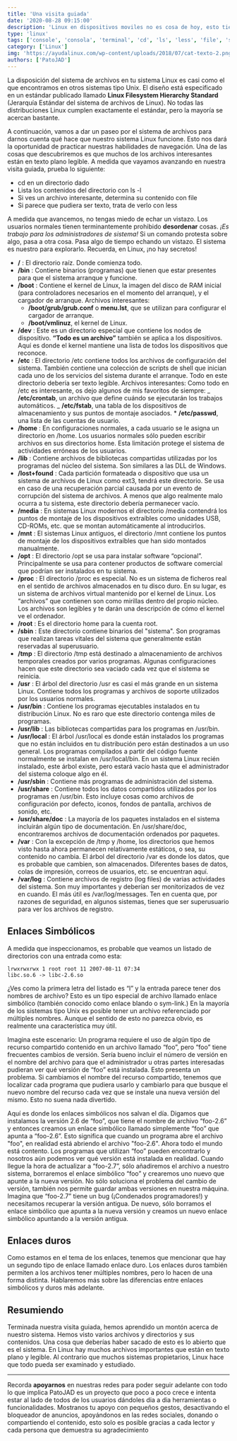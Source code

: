```yaml
---
title: 'Una visita guiada'
date: '2020-08-28 09:15:00'
description: 'Linux en dispositivos moviles no es cosa de hoy, esto tiene mucho tiempo y queremos ver su estatus en 2007'
type: 'linux'
tags: ['console', 'consola', 'terminal', 'cd', 'ls', 'less', 'file', 'system']
category: ['Linux']
img: 'https://ayudalinux.com/wp-content/uploads/2018/07/cat-texto-2.png'
authors: ['PatoJAD']
---
```


La disposición del sistema de archivos en tu sistema Linux es casi como el que encontramos en otros sistemas tipo Unix. El diseño está especificado en un estándar publicado llamado **Linux Filesystem Hierarchy Standard** (Jerarquía Estándar del sistema de archivos de Linux). No todas las distribuciones Linux cumplen exactamente el estándar, pero la mayoría se acercan bastante.

A continuación, vamos a dar un paseo por el sistema de archivos para darnos cuenta qué hace que nuestro sistema Linux funcione. Esto nos dará la oportunidad de practicar nuestras habilidades de navegación. Una de las cosas que descubriremos es que muchos de los archivos interesantes están en texto plano legible. A medida que vayamos avanzando en nuestra visita guiada, prueba lo siguiente:

-   cd en un directorio dado
-   Lista los contenidos del directorio con ls -l
-   Si ves un archivo interesante, determina su contenido con file
-   Si parece que pudiera ser texto, trata de verlo con less

A medida que avancemos, no tengas miedo de echar un vistazo. Los usuarios normales tienen terminantemente prohibido **desordenar** cosas. _¡Es trabajo para los administradores de sistema!_ Si un comando protesta sobre algo, pasa a otra cosa. Pasa algo de tiempo echando un vistazo. El sistema es nuestro para explorarlo. Recuerda, en Linux, ¡no hay secretos!

-   **/** : El directorio raíz. Donde comienza todo.
-   **/bin** : Contiene binarios (programas) que tienen que estar presentes para que el sistema arranque y funcione.
-   **/boot** : Contiene el kernel de Linux, la imagen del disco de RAM inicial (para controladores necesarios en el momento del arranque), y el cargador de arranque. Archivos interesantes:
    -   **/boot/grub/grub.conf** o **menu.lst**, que se utilizan para configurar el cargador de arranque.
    -   **/boot/vmlinuz**, el kernel de Linux.
-   **/dev** : Este es un directorio especial que contiene los nodos de dispositivo. **“Todo es un archivo”** también se aplica a los dispositivos. Aquí es donde el kernel mantiene una lista de todos los dispositivos que reconoce.
-   **/etc** : El directorio /etc contiene todos los archivos de configuración del sistema. También contiene una colección de scripts de shell que inician cada uno de los servicios del sistema durante el arranque. Todo en este directorio debería ser texto legible.
    Archivos interesantes: Como todo en /etc es interesante, os dejo algunos de mis favoritos de siempre:
    _ **/etc/crontab**, un archivo que define cuándo se ejecutarán los trabajos automáticos.
    _ **/etc/fstab**, una tabla de los dispositivos de almacenamiento y sus puntos de montaje asociados. \* **/etc/passwd**, una lista de las cuentas de usuario.
-   **/home** : En configuraciones normales, a cada usuario se le asigna un directorio en /home. Los usuarios normales sólo pueden escribir archivos en sus directorios home. Esta limitación protege el sistema de actividades erróneas de los usuarios.
-   **/lib** : Contiene archivos de bibliotecas compartidas utilizadas por los programas del núcleo del sistema. Son similares a las DLL de Windows.
-   **/lost+found** : Cada partición formateada o dispositivo que usa un sistema de archivos de Linux como ext3, tendrá este directorio. Se usa en caso de una recuperación parcial causada por un evento de corrupción del sistema de archivos. A menos que algo realmente malo ocurra a tu sistema, este directorio debería permanecer vacío.
-   **/media** : En sistemas Linux modernos el directorio /media contendrá los puntos de montaje de los dispositivos extraíbles como unidades USB, CD-ROMs, etc. que se montan automáticamente al introducirlos.
-   **/mnt** : El sistemas Linux antiguos, el directorio /mnt contiene los puntos de montaje de los dispositivos extraíbles que han sido montados manualmente.
-   **/opt** : El directorio /opt se usa para instalar software “opcional”. Principalmente se usa para contener productos de software comercial que podrían ser instalados en tu sistema.
-   **/proc** : El directorio /proc es especial. No es un sistema de ficheros real en el sentido de archivos almacenados en tu disco duro. En su lugar, es un sistema de archivos virtual mantenido por el kernel de Linux. Los “archivos” que contienen son como mirillas dentro del propio núcleo. Los archivos son legibles y te darán una descripción de cómo el kernel ve el ordenador.
-   **/root** : Es el directorio home para la cuenta root.
-   **/sbin** : Este directorio contiene binarios del "sistema". Son programas que realizan tareas vitales del sistema que generalmente están reservadas al superusuario.
-   **/tmp** : El directorio /tmp está destinado a almacenamiento de archivos temporales creados por varios programas. Algunas configuraciones hacen que este directorio sea vaciado cada vez que el sistema se reinicia.
-   **/usr** : El árbol del directorio /usr es casi el más grande en un sistema Linux. Contiene todos los programas y archivos de soporte utilizados por los usuarios normales.
-   **/usr/bin** : Contiene los programas ejecutables instalados en tu distribución Linux. No es raro que este directorio contenga miles de programas.
-   **/usr/lib** : Las bibliotecas compartidas para los programas en /usr/bin.
-   **/usr/local** : El árbol /usr/local es donde están instalados los programas que no están incluidos en tu distribución pero están destinados a un uso general. Los programas compilados a partir del código fuente normalmente se instalan en /usr/local/bin. En un sistema Linux recién instalado, este árbol existe, pero estará vacío hasta que el administrador del sistema coloque algo en él.
-   **/usr/sbin** : Contiene más programas de administración del sistema.
-   **/usr/share** : Contiene todos los datos compartidos utilizados por los programas en /usr/bin. Esto incluye cosas como archivos de configuración por defecto, iconos, fondos de pantalla, archivos de sonido, etc.
-   **/usr/share/doc** : La mayoría de los paquetes instalados en el sistema incluirán algún tipo de documentación. En /usr/share/doc, encontraremos archivos de documentación ordenados por paquetes.
-   **/var** : Con la excepción de /tmp y /home, los directorios que hemos visto hasta ahora permanecen relativamente estáticos, o sea, su contenido no cambia. El árbol del directorio /var es donde los datos, que es probable que cambien, son almacenados. Diferentes bases de datos, colas de impresión, correos de usuarios, etc. se encuentran aquí.
-   **/var/log** : Contiene archivos de registro (log files) de varias actividades del sistema. Son muy importantes y deberían ser monitorizados de vez en cuando. El más útil es /var/log/messages. Ten en cuenta que, por razones de seguridad, en algunos sistemas, tienes que ser superusuario para ver los archivos de registro.

## Enlaces Simbólicos

A medida que inspeccionamos, es probable que veamos un listado de directorios con una entrada como esta:

    lrwxrwxrwx 1 root root 11 2007-08-11 07:34
    libc.so.6 -> libc-2.6.so

¿Ves como la primera letra del listado es “l” y la entrada parece tener dos nombres de archivo? Esto es un tipo especial de archivo llamado enlace simbólico (también conocido como enlace blando o sym-link.) En la mayoría de los sistemas tipo Unix es posible tener un archivo referenciado por múltiples nombres. Aunque el sentido de esto no parezca obvio, es realmente una característica muy útil.

Imagina este escenario: Un programa requiere el uso de algún tipo de recurso compartido contenido en un archivo llamado “foo”, pero “foo” tiene frecuentes cambios de versión. Sería bueno incluir el número de versión en el nombre del archivo para que el administrador u otras partes interesadas pudieran ver qué versión de “foo” está instalada. Esto presenta un problema. Si cambiamos el nombre del recurso compartido, tenemos que localizar cada programa que pudiera usarlo y cambiarlo para que busque el nuevo nombre del recurso cada vez que se instale una nueva versión del mismo. Esto no suena nada divertido.

Aquí es donde los enlaces simbólicos nos salvan el día. Digamos que instalamos la versión 2.6 de “foo”, que tiene el nombre de archivo “foo-2.6” y entonces creamos un enlace simbólico llamado simplemente “foo” que apunta a “foo-2.6”. Esto significa que cuando un programa abre el archivo "foo", en realidad está abriendo el archivo "foo-2.6". Ahora todo el mundo está contento. Los programas que utilizan “foo” pueden encontrarlo y nosotros aún podemos ver qué versión está instalada en realidad. Cuando llegue la hora de actualizar a “foo-2.7”, sólo añadiremos el archivo a nuestro sistema, borraremos el enlace simbólico “foo” y crearemos uno nuevo que apunte a la nueva versión. No sólo soluciona el problema del cambio de versión, también nos permite guardar ambas versiones en nuestra máquina. Imagina que “foo-2.7” tiene un bug (¡Condenados programadores!) y necesitamos recuperar la versión antigua. De nuevo, sólo borramos el enlace simbólico que apunta a la nueva versión y creamos un nuevo enlace simbólico apuntando a la versión antigua.

## Enlaces duros

Como estamos en el tema de los enlaces, tenemos que mencionar que hay un segundo tipo de enlace llamado enlace duro. Los enlaces duros también permiten a los archivos tener múltiples nombres, pero lo hacen de una forma distinta. Hablaremos más sobre las diferencias entre enlaces simbólicos y duros más adelante.

## Resumiendo

Terminada nuestra visita guiada, hemos aprendido un montón acerca de nuestro sistema. Hemos visto varios archivos y directorios y sus contenidos. Una cosa que deberías haber sacado de esto es lo abierto que es el sistema. En Linux hay muchos archivos importantes que están en texto plano y legible. Al contrario que muchos sistemas propietarios, Linux hace que todo pueda ser examinado y estudiado.

---

Recorda **apoyarnos** en nuestras redes para poder seguir adelante con todo lo que implica PatoJAD es un proyecto que poco a poco crece e intenta estar al lado de todos de los usuarios dándoles dia a dia herramientas o funcionalidades. Mostranos tu apoyo con pequeños gestos, desactivando el bloqueador de anuncios, apoyándonos en las redes sociales, donando o compartiendo el contenido, esto solo es posible gracias a cada lector y cada persona que demuestra su agradecimiento

